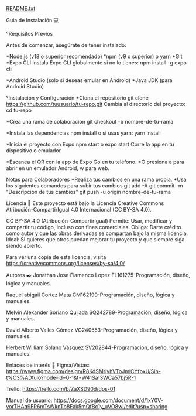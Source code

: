 [README.txt](https://github.com/user-attachments/files/18045220/README.txt)

Guia de Instalación 💻

°Requisitos Previos

Antes de comenzar, asegúrate de tener instalado:

*Node.js (v18 o superior recomendado)
*npm (v9 o superior) o yarn
*Git
*Expo CLI
Instala Expo CLI globalmente si no lo tienes:
npm install -g expo-cli

*Android Studio (solo si deseas emular en Android)
*Java JDK (para Android Studio)

°Instalación y Configuración
*Clona el repositorio
git clone https://github.com/tuusuario/tu-repo.git
Cambia al directorio del proyecto:
cd tu-repo

*Crea una rama de colaboración
git checkout -b nombre-de-tu-rama

*Instala las dependencias
npm install
o si usas yarn:
yarn install

*Inicia el proyecto con Expo
npm start
o
expo start
Corre la app en tu dispositivo o emulador

*Escanea el QR con la app de Expo Go en tu teléfono.
*O presiona a para abrir en un emulador Android, w para web.

Notas para Colaboradores
*Realiza tus cambios en una rama propia.
*Usa los siguientes comandos para subir tus cambios
git add -A
git commit -m "Descripción de tus cambios"
git push -u origin nombre-de-tu-rama

Licencia 📄
Este proyecto está bajo la Licencia Creative Commons Atribución-CompartirIgual 4.0 Internacional (CC BY-SA 4.0).

CC BY-SA 4.0 (Atribución-CompartirIgual)
Permite: Usar, modificar y compartir tu código, incluso con fines comerciales.
Obliga: Darte crédito como autor y que las obras derivadas se compartan bajo la misma licencia.
Ideal: Si quieres que otros puedan mejorar tu proyecto y que siempre siga siendo abierto.

Para ver una copia de esta licencia, visita https://creativecommons.org/licenses/by-sa/4.0/


Autores ✒️
Jonathan Jose Flamenco Lopez FL161275-Programación, diseño, lógica y manuales.

Raquel abigail Cortez Mata CM162199-Programación, diseño, lógica y manuales.

Melvin Alexander Soriano Quijada SQ242789-Programación, diseño, lógica y manuales.

David Alberto Valles Gómez VG240553-Programación, diseño, lógica y manuales.

Herbert William Solano Vásquez SV202844-Programación, diseño, lógica y manuales.

Enlaces de interés 👀
Figma/Vistas: https://www.figma.com/design/R8KdSMrjvhVToJmiCYfpxU/Sin-t%C3%ADtulo?node-id=0-1&t=W41Sa13WCa57bj5R-1

Trello: 
https://trello.com/b/ZaXSD90d/dps-01

Manual de usuario:
https://docs.google.com/document/d/1xY0V-yorTHAq9FR6mTsWknTb8Fak5mQfBc1y_uVO8wI/edit?usp=sharing
